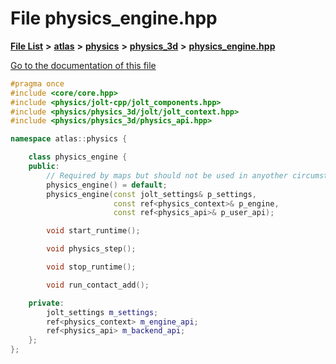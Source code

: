 

# File physics\_engine.hpp

[**File List**](files.md) **>** [**atlas**](dir_1e6ffef027cfcf7ded3287660b505c9f.md) **>** [**physics**](dir_40e4880a491f87475db52b6f14fdb765.md) **>** [**physics\_3d**](dir_ab5034a21b7aebf79f76e5e8638ac885.md) **>** [**physics\_engine.hpp**](physics__engine_8hpp.md)

[Go to the documentation of this file](physics__engine_8hpp.md)


```C++
#pragma once
#include <core/core.hpp>
#include <physics/jolt-cpp/jolt_components.hpp>
#include <physics/physics_3d/jolt/jolt_context.hpp>
#include <physics/physics_3d/physics_api.hpp>

namespace atlas::physics {

    class physics_engine {
    public:
        // Required by maps but should not be used in anyother circumstance.
        physics_engine() = default;
        physics_engine(const jolt_settings& p_settings,
                       const ref<physics_context>& p_engine,
                       const ref<physics_api>& p_user_api);

        void start_runtime();

        void physics_step();

        void stop_runtime();

        void run_contact_add();

    private:
        jolt_settings m_settings;
        ref<physics_context> m_engine_api;
        ref<physics_api> m_backend_api;
    };
};
```


